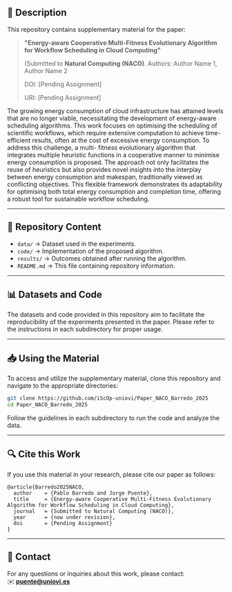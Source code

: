 ## 📄 Description
This repository contains supplementary material for the paper:

> **"Energy-aware Cooperative Multi-Fitness Evolutionary Algorithm for Workflow Scheduling in Cloud Computing"**
>  
> (Submitted to **Natural Computing (NACO)**.
> Authors: Author Name 1, Author Name 2
>
>DOI: [Pending Assignment]
>
> URI: [Pending Assignment]

The growing energy consumption of cloud infrastructure has attained levels that
are no longer viable, necessitating the development of energy-aware scheduling
algorithms. This work focuses on optimising the scheduling of scientific workflows,
which require extensive computation to achieve time-efficient results, often at
the cost of excessive energy consumption. To address this challenge, a multi-
fitness evolutionary algorithm that integrates multiple heuristic functions in a
cooperative manner to minimise energy consumption is proposed. The approach
not only facilitates the reuse of heuristics but also provides novel insights into
the interplay between energy consumption and makespan, traditionally viewed as
conflicting objectives. This flexible framework demonstrates its adaptability for
optimising both total energy consumption and completion time, offering a robust
tool for sustainable workflow scheduling.

---

## 📂 Repository Content

- `data/` → Dataset used in the experiments.
- `code/` → Implementation of the proposed algorithm.
- `results/` → Outcomes obtained after running the algorithm.
- `README.md` → This file containing repository information.

---

## 📊 Datasets and Code

The datasets and code provided in this repository aim to facilitate the reproducibility of the experiments presented in the paper. Please refer to the instructions in each subdirectory for proper usage.

---

## 📥 Using the Material

To access and utilize the supplementary material, clone this repository and navigate to the appropriate directories:

```bash
git clone https://github.com/iScOp-uniovi/Paper_NACO_Barredo_2025
cd Paper_NACO_Barredo_2025
```


Follow the guidelines in each subdirectory to run the code and analyze the data.

---

## 🔍 Cite this Work

If you use this material in your research, please cite our paper as follows:

```
@article{Barredo2025NACO,
  author    = {Pablo Barredo and Jorge Puente},
  title     = {Energy-aware Cooperative Multi-Fitness Evolutionary Algorithm for Workflow Scheduling in Cloud Computing},
  journal   = {Submitted to Natural Computing (NACO)},
  year      = {now under revision},
  doi       = {Pending Assignment}
}
```

---

## 📧 Contact
For any questions or inquiries about this work, please contact:  
✉️ **[puente@uniovi.es](mailto:puente@uniovi.es)**


